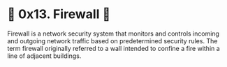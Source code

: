  # :shell: 0x13. Firewall :shell:
 

Firewall is a network security system that monitors and controls incoming and outgoing network traffic based on predetermined security rules.
The term firewall originally referred to a wall intended to confine a fire within a line of adjacent buildings.




